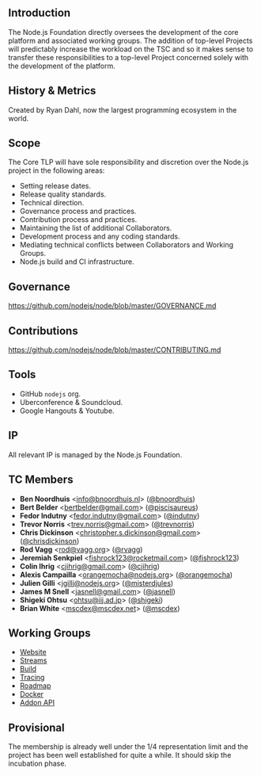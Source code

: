 ## Introduction

The Node.js Foundation directly oversees the development of the core platform and associated working groups. The addition of top-level Projects will predictably increase the workload on the TSC and so it makes sense to transfer these responsibilities to a top-level Project concerned solely with the development of the platform.

## History & Metrics

Created by Ryan Dahl, now the largest programming ecosystem in the world.

## Scope

The Core TLP will have sole responsibility and discretion over the Node.js project in the following areas:

* Setting release dates.
* Release quality standards.
* Technical direction.
* Governance process and practices.
* Contribution process and practices.
* Maintaining the list of additional Collaborators.
* Development process and any coding standards.
* Mediating technical conflicts between Collaborators and Working Groups.
* Node.js build and CI infrastructure.

## Governance

https://github.com/nodejs/node/blob/master/GOVERNANCE.md

## Contributions

https://github.com/nodejs/node/blob/master/CONTRIBUTING.md

## Tools

* GitHub `nodejs` org.
* Uberconference & Soundcloud.
* Google Hangouts & Youtube.

## IP

All relevant IP is managed by the Node.js Foundation.

## TC Members

* **Ben Noordhuis** &lt;info@bnoordhuis.nl&gt; ([@bnoordhuis](https://github.com/bnoordhuis))
* **Bert Belder** &lt;bertbelder@gmail.com&gt; ([@piscisaureus](https://github.com/piscisaureus))
* **Fedor Indutny** &lt;fedor.indutny@gmail.com&gt; ([@indutny](https://github.com/indutny))
* **Trevor Norris** &lt;trev.norris@gmail.com&gt; ([@trevnorris](https://github.com/trevnorris))
* **Chris Dickinson** &lt;christopher.s.dickinson@gmail.com&gt; ([@chrisdickinson](https://github.com/chrisdickinson))
* **Rod Vagg** &lt;rod@vagg.org&gt; ([@rvagg](https://github.com/rvagg))
* **Jeremiah Senkpiel** &lt;fishrock123@rocketmail.com&gt; ([@fishrock123](https://github.com/fishrock123))
* **Colin Ihrig** &lt;cjihrig@gmail.com&gt; ([@cjihrig](https://github.com/cjihrig))
* **Alexis Campailla** &lt;orangemocha@nodejs.org&gt; ([@orangemocha](https://github.com/orangemocha))
* **Julien Gilli** &lt;jgilli@nodejs.org&gt; ([@misterdjules](https://github.com/misterdjules))
* **James M Snell** &lt;jasnell@gmail.com&gt; ([@jasnell](https://github.com/jasnell))
* **Shigeki Ohtsu** &lt;ohtsu@iij.ad.jp&gt; ([@shigeki](https://github.com/shigeki))
* **Brian White** &lt;mscdex@mscdex.net&gt; ([@mscdex](https://github.com/mscdex))

## Working Groups

* [Website](https://github.com/nodejs/node/blob/master/WORKING_GROUPS.md#website)
* [Streams](https://github.com/nodejs/node/blob/master/WORKING_GROUPS.md#streams)
* [Build](https://github.com/nodejs/node/blob/master/WORKING_GROUPS.md#build)
* [Tracing](https://github.com/nodejs/node/blob/master/WORKING_GROUPS.md#tracing)
* [Roadmap](https://github.com/nodejs/node/blob/master/WORKING_GROUPS.md#roadmap)
* [Docker](https://github.com/nodejs/node/blob/master/WORKING_GROUPS.md#docker)
* [Addon API](https://github.com/nodejs/node/blob/master/WORKING_GROUPS.md#addon-api)

## Provisional

The membership is already well under the 1/4 representation limit and the project has been well established for quite a while. It should skip the incubation phase.
